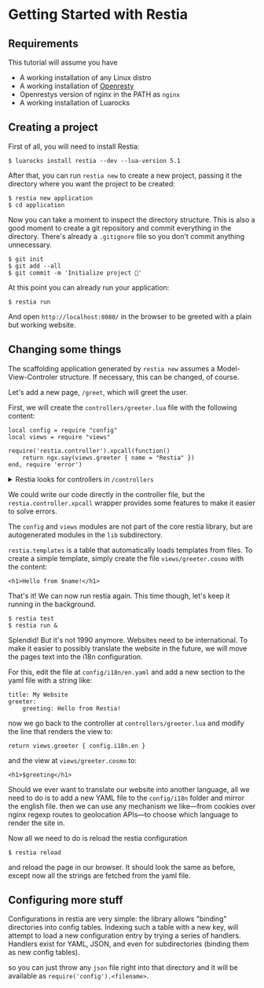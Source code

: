 # Getting Started with Restia

## Requirements

This tutorial will assume you have

- A working installation of any Linux distro
- A working installation of [Openresty][openresty]
- Openrestys version of nginx in the PATH as `nginx`
- A working installation of Luarocks

## Creating a project

First of all, you will need to install Restia:

	$ luarocks install restia --dev --lua-version 5.1

After that, you can run `restia new` to create a new project,
passing it the directory where you want the project to be created:

	$ restia new application
	$ cd application

Now you can take a moment to inspect the directory structure.
This is also a good moment to create a git repository
and commit everything in the directory.
There's already a `.gitignore` file
so you don't commit anything unnecessary.

	$ git init
	$ git add --all
	$ git commit -m 'Initialize project 🎉'

At this point you can already run your application:

	$ restia run
	
And open `http://localhost:8080/` in the browser
to be greeted with a plain but working website.

## Changing some things

The scaffolding application generated by `restia new` assumes a
Model-View-Controler structure. If necessary, this can be changed, of course.

Let's add a new page, `/greet`, which will greet the user.

First, we will create the `controllers/greeter.lua` file
with the following content:

	local config = require "config"
	local views = require "views"

	require('restia.controller').xpcall(function()
		return ngx.say(views.greeter { name = "Restia" })
	end, require 'error')

<details>
<summary>Restia looks for controllers in <code>/controllers</code></summary>

The default location block found in <code>locations/root</code> sets nginx up so
for any requested route <code>foo/bar</code> it looks for a controller in
<code>controllers/foo/bar.lua</code> unless any other (more specific) location
block matches first.

Since <code>/</code> is the least specific location possible,
this will always be tried last and gets overridden by anything that matches
the route in question.
<hr>
</details>

We could write our code directly in the controller file,
but the `restia.controller.xpcall` wrapper provides some features to make
it easier to solve errors.

The `config` and `views` modules are not part of the core restia library,
but are autogenerated modules in the `lib` subdirectory.

`restia.templates` is a table that automatically loads templates from files.
To create a simple template, simply create the file `views/greeter.cosmo` with the content:

	<h1>Hello from $name!</h1>

That's it! We can now run restia again.
This time though, let's keep it running in the background.

	$ restia test
	$ restia run &

Splendid!
But it's not 1990 anymore. Websites need to be international.
To make it easier to possibly translate the website in the future,
we will move the pages text into the i18n configuration.

For this, edit the file at `config/i18n/en.yaml`
and add a new section to the yaml file with a string like:

	title: My Website
	greeter:
		greeting: Hello from Restia!

now we go back to the controller at `controllers/greeter.lua`
and modify the line that renders the view to:

	return views.greeter { config.i18n.en }

and the view at `views/greeter.cosmo` to:

	<h1>$greeting</h1>

Should we ever want to translate our website into another language,
all we need to do is to add a new YAML file to the `config/i18n` folder
and mirror the english file.
then we can use any mechanism we like—from cookies over nginx regexp routes
to geolocation APIs—to choose which language to render the site in.

Now all we need to do is reload the restia configuration

	$ restia reload
	
and reload the page in our browser.
It should look the same as before,
except now all the strings are fetched from the yaml file.

## Configuring more stuff

Configurations in restia are very simple:
the library allows "binding" directories into config tables.
Indexing such a table with a new key, will attempt to load a new
configuration entry by trying a series of handlers.
Handlers exist for YAML, JSON, and even for subdirectories (binding them as new
config tables).

so you can just throw any `json` file right into that
directory and it will be available as `require('config').<filename>`.

[openresty]: http://openresty.org/en/ 'OpenResty is a dynamic web platform based on NGINX and LuaJIT.'
